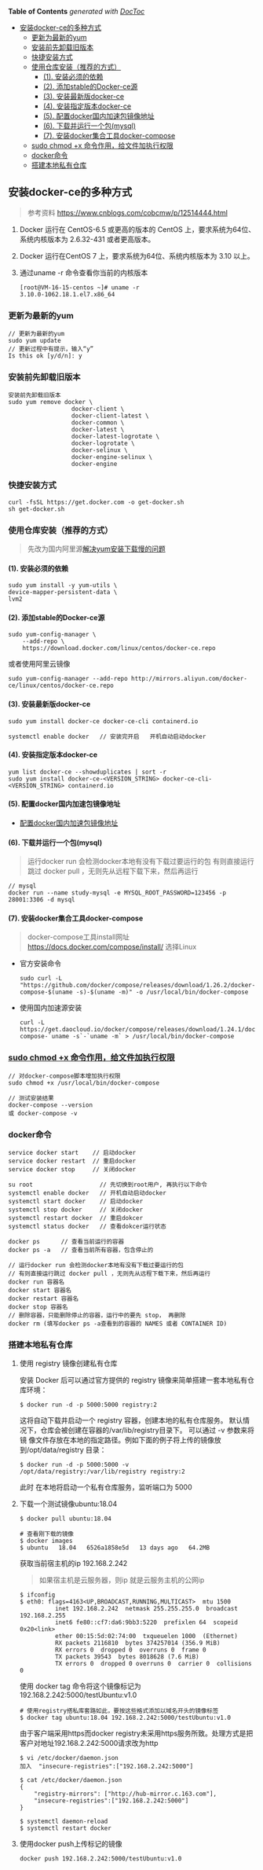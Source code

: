 <!-- START doctoc generated TOC please keep comment here to allow auto update -->
<!-- DON'T EDIT THIS SECTION, INSTEAD RE-RUN doctoc TO UPDATE -->
**Table of Contents**  *generated with [DocToc](https://github.com/thlorenz/doctoc)*

- [安装docker-ce的多种方式](#%E5%AE%89%E8%A3%85docker-ce%E7%9A%84%E5%A4%9A%E7%A7%8D%E6%96%B9%E5%BC%8F)
  - [更新为最新的yum](#%E6%9B%B4%E6%96%B0%E4%B8%BA%E6%9C%80%E6%96%B0%E7%9A%84yum)
  - [安装前先卸载旧版本](#%E5%AE%89%E8%A3%85%E5%89%8D%E5%85%88%E5%8D%B8%E8%BD%BD%E6%97%A7%E7%89%88%E6%9C%AC)
  - [快捷安装方式](#%E5%BF%AB%E6%8D%B7%E5%AE%89%E8%A3%85%E6%96%B9%E5%BC%8F)
  - [使用仓库安装（推荐的方式）](#%E4%BD%BF%E7%94%A8%E4%BB%93%E5%BA%93%E5%AE%89%E8%A3%85%E6%8E%A8%E8%8D%90%E7%9A%84%E6%96%B9%E5%BC%8F)
    - [(1). 安装必须的依赖](#1-%E5%AE%89%E8%A3%85%E5%BF%85%E9%A1%BB%E7%9A%84%E4%BE%9D%E8%B5%96)
    - [(2). 添加stable的Docker-ce源](#2-%E6%B7%BB%E5%8A%A0stable%E7%9A%84docker-ce%E6%BA%90)
    - [(3). 安装最新版docker-ce](#3-%E5%AE%89%E8%A3%85%E6%9C%80%E6%96%B0%E7%89%88docker-ce)
    - [(4). 安装指定版本docker-ce](#4-%E5%AE%89%E8%A3%85%E6%8C%87%E5%AE%9A%E7%89%88%E6%9C%ACdocker-ce)
    - [(5). 配置docker国内加速包镜像地址](#5-%E9%85%8D%E7%BD%AEdocker%E5%9B%BD%E5%86%85%E5%8A%A0%E9%80%9F%E5%8C%85%E9%95%9C%E5%83%8F%E5%9C%B0%E5%9D%80)
    - [(6). 下载并运行一个包(mysql)](#6-%E4%B8%8B%E8%BD%BD%E5%B9%B6%E8%BF%90%E8%A1%8C%E4%B8%80%E4%B8%AA%E5%8C%85mysql)
    - [(7). 安装docker集合工具docker-compose](#7-%E5%AE%89%E8%A3%85docker%E9%9B%86%E5%90%88%E5%B7%A5%E5%85%B7docker-compose)
  - [sudo chmod +x 命令作用，给文件加执行权限](#sudo-chmod-x-%E5%91%BD%E4%BB%A4%E4%BD%9C%E7%94%A8%E7%BB%99%E6%96%87%E4%BB%B6%E5%8A%A0%E6%89%A7%E8%A1%8C%E6%9D%83%E9%99%90)
  - [docker命令](#docker%E5%91%BD%E4%BB%A4)
  - [搭建本地私有仓库](#%E6%90%AD%E5%BB%BA%E6%9C%AC%E5%9C%B0%E7%A7%81%E6%9C%89%E4%BB%93%E5%BA%93)

<!-- END doctoc generated TOC please keep comment here to allow auto update -->

## 安装docker-ce的多种方式
> 参考资料 https://www.cnblogs.com/cobcmw/p/12514444.html
1. Docker 运行在 CentOS-6.5 或更高的版本的 CentOS 上，要求系统为64位、系统内核版本为 2.6.32-431 或者更高版本。

2. Docker 运行在CentOS 7 上，要求系统为64位、系统内核版本为 3.10 以上。

3. 通过uname -r 命令查看你当前的内核版本
    ```
    [root@VM-16-15-centos ~]# uname -r
    3.10.0-1062.18.1.el7.x86_64
    ```

### 更新为最新的yum

```
// 更新为最新的yum
sudo yum update
// 更新过程中有提示，输入“y”
Is this ok [y/d/n]: y
```

### 安装前先卸载旧版本

```
安装前先卸载旧版本
sudo yum remove docker \
                  docker-client \
                  docker-client-latest \
                  docker-common \
                  docker-latest \
                  docker-latest-logrotate \
                  docker-logrotate \
                  docker-selinux \
                  docker-engine-selinux \
                  docker-engine
```

### 快捷安装方式

```
curl -fsSL https://get.docker.com -o get-docker.sh
sh get-docker.sh
```

### 使用仓库安装（推荐的方式）

> 先改为国内阿里源[解决yum安装下载慢的问题](解决yum安装下载慢的问题.md)

#### (1). 安装必须的依赖

```
sudo yum install -y yum-utils \
device-mapper-persistent-data \
lvm2
```

#### (2). 添加stable的Docker-ce源

```
sudo yum-config-manager \
    --add-repo \
    https://download.docker.com/linux/centos/docker-ce.repo
```

或者使用阿里云镜像

```
sudo yum-config-manager --add-repo http://mirrors.aliyun.com/docker-ce/linux/centos/docker-ce.repo
```

#### (3). 安装最新版docker-ce

```
sudo yum install docker-ce docker-ce-cli containerd.io

systemctl enable docker   // 安装完开启   开机自动启动docker 
```

#### (4). 安装指定版本docker-ce

```
yum list docker-ce --showduplicates | sort -r
sudo yum install docker-ce-<VERSION_STRING> docker-ce-cli-<VERSION_STRING> containerd.io
```

#### (5). 配置docker国内加速包镜像地址 

- [配置docker国内加速包镜像地址](配置docker国内加速包镜像地址.md)


#### (6). 下载并运行一个包(mysql)
> 运行docker run 会检测docker本地有没有下载过要运行的包
> 有则直接运行跳过 docker pull ，无则先从远程下载下来，然后再运行

```
// mysql
docker run --name study-mysql -e MYSQL_ROOT_PASSWORD=123456 -p 28001:3306 -d mysql
```


#### (7). 安装docker集合工具docker-compose

> docker-compose工具install网址 https://docs.docker.com/compose/install/ 选择Linux

- 官方安装命令
    ```
    sudo curl -L "https://github.com/docker/compose/releases/download/1.26.2/docker-compose-$(uname -s)-$(uname -m)" -o /usr/local/bin/docker-compose
    ```

- 使用国内加速源安装
    ```
    curl -L https://get.daocloud.io/docker/compose/releases/download/1.24.1/docker-compose-`uname -s`-`uname -m` > /usr/local/bin/docker-compose
    ```

### [sudo chmod +x 命令作用，给文件加执行权限](https://blog.csdn.net/u012106306/article/details/80436911)
```
// 对docker-compose脚本增加执行权限
sudo chmod +x /usr/local/bin/docker-compose

// 测试安装结果
docker-compose --version
或 docker-compose -v
```


### docker命令

```
service docker start    // 启动docker
service docker restart  // 重启docker
service docker stop     // 关闭docker

su root                   // 先切换到root用户, 再执行以下命令
systemctl enable docker   // 开机自动启动docker 
systemctl start docker    // 启动docker
systemctl stop docker     // 关闭docker
systemctl restart docker  // 重启dokcer
systemctl status docker   // 查看dokcer运行状态

docker ps      // 查看当前运行的容器   
docker ps -a   // 查看当前所有容器，包含停止的

// 运行docker run 会检测docker本地有没有下载过要运行的包
// 有则直接运行跳过 docker pull ，无则先从远程下载下来，然后再运行
docker run 容器名
docker start 容器名
docker restart 容器名
docker stop 容器名
// 删除容器，只能删除停止的容器，运行中的要先 stop， 再删除
docker rm (填写docker ps -a查看到的容器的 NAMES 或者 CONTAINER ID)
```

### 搭建本地私有仓库
1. 使用 registry 镜像创建私有仓库

    安装 Docker 后可以通过官方提供的 registry 镜像来简单搭建一套本地私有仓库环境：
    ```
    $ docker run -d -p 5000:5000 registry:2
    ```
    这将自动下载井启动一个 registry 容器，创建本地的私有仓库服务。
    默认情况下，仓库会被创建在容器的/var/lib/registry目录下。 可以通过 -v 参数来将镜
    像文件存放在本地的指定路径。例如下面的例子将上传的镜像放到/opt/data/registry 目录：
    ```
    $ docker run -d -p 5000:5000 -v /opt/data/registry:/var/lib/registry registry:2
    ```
    此时 在本地将启动一个私有仓库服务，监听端口为 5000
    
2. 下载一个测试镜像ubuntu:18.04
    ```
    $ docker pull ubuntu:18.04
    
    # 查看刚下载的镜像
    $ docker images
    $ ubuntu   18.04   6526a1858e5d   13 days ago   64.2MB
    ```
    获取当前宿主机的ip 192.168.2.242 
    > 如果宿主机是云服务器，则ip 就是云服务主机的公网ip
    ```
    $ ifconfig
    $ eth0: flags=4163<UP,BROADCAST,RUNNING,MULTICAST>  mtu 1500
              inet 192.168.2.242  netmask 255.255.255.0  broadcast 192.168.2.255
              inet6 fe80::cf7:da6:9bb3:5220  prefixlen 64  scopeid 0x20<link>
              ether 00:15:5d:02:74:00  txqueuelen 1000  (Ethernet)
              RX packets 2116810  bytes 374257014 (356.9 MiB)
              RX errors 0  dropped 0  overruns 0  frame 0
              TX packets 39543  bytes 8018628 (7.6 MiB)
              TX errors 0  dropped 0 overruns 0  carrier 0  collisions 0

    ```
    使用 docker tag 命令将这个镜像标记为 192.168.2.242:5000/testUbuntu:v1.0
    ```
    # 使用registry搭私库套路如此，要按这些格式添加以域名开头的镜像标签
    $ docker tag ubuntu:18.04 192.168.2.242:5000/testUbuntu:v1.0
    ```
    由于客户端采用https而docker registry未采用https服务所致。处理方式是把客户对地址192.168.2.242:5000请求改为http
    ```
    $ vi /etc/docker/daemon.json
    加入  "insecure-registries":["192.168.2.242:5000"]
    
    $ cat /etc/docker/daemon.json
    {
    	"registry-mirrors": ["http://hub-mirror.c.163.com"],
     	"insecure-registries":["192.168.2.242:5000"]
    }
    
    $ systemctl daemon-reload 
    $ systemctl restart docker
    ```
    
3. 使用docker push上传标记的镜像
    ```
    docker push 192.168.2.242:5000/testUbuntu:v1.0
    ```
    

